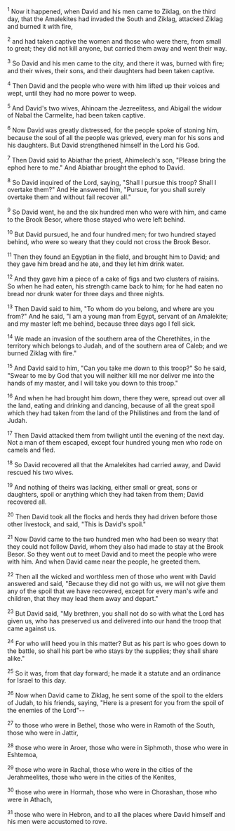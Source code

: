 <sup>1</sup> 
Now it happened, when David and his men came to Ziklag, on the third day, that the Amalekites had invaded the South and Ziklag, attacked Ziklag and burned it with fire, 

<sup>2</sup> 
and had taken captive the women and those who were there, from small to great; they did not kill anyone, but carried them away and went their way. 

<sup>3</sup> 
So David and his men came to the city, and there it was, burned with fire; and their wives, their sons, and their daughters had been taken captive. 

<sup>4</sup> 
Then David and the people who were with him lifted up their voices and wept, until they had no more power to weep. 

<sup>5</sup> 
And David's two wives, Ahinoam the Jezreelitess, and Abigail the widow of Nabal the Carmelite, had been taken captive. 

<sup>6</sup> 
Now David was greatly distressed, for the people spoke of stoning him, because the soul of all the people was grieved, every man for his sons and his daughters. But David strengthened himself in the Lord his God. 

<sup>7</sup> 
Then David said to Abiathar the priest, Ahimelech's son, "Please bring the ephod here to me." And Abiathar brought the ephod to David. 

<sup>8</sup> 
So David inquired of the Lord, saying, "Shall I pursue this troop? Shall I overtake them?" And He answered him, "Pursue, for you shall surely overtake them and without fail recover all." 

<sup>9</sup> 
So David went, he and the six hundred men who were with him, and came to the Brook Besor, where those stayed who were left behind. 

<sup>10</sup> 
But David pursued, he and four hundred men; for two hundred stayed behind, who were so weary that they could not cross the Brook Besor. 

<sup>11</sup> 
Then they found an Egyptian in the field, and brought him to David; and they gave him bread and he ate, and they let him drink water. 

<sup>12</sup> 
And they gave him a piece of a cake of figs and two clusters of raisins. So when he had eaten, his strength came back to him; for he had eaten no bread nor drunk water for three days and three nights. 

<sup>13</sup> 
Then David said to him, "To whom do you belong, and where are you from?" And he said, "I am a young man from Egypt, servant of an Amalekite; and my master left me behind, because three days ago I fell sick. 

<sup>14</sup> 
We made an invasion of the southern area of the Cherethites, in the territory which belongs to Judah, and of the southern area of Caleb; and we burned Ziklag with fire." 

<sup>15</sup> 
And David said to him, "Can you take me down to this troop?" So he said, "Swear to me by God that you will neither kill me nor deliver me into the hands of my master, and I will take you down to this troop." 

<sup>16</sup> 
And when he had brought him down, there they were, spread out over all the land, eating and drinking and dancing, because of all the great spoil which they had taken from the land of the Philistines and from the land of Judah. 

<sup>17</sup> 
Then David attacked them from twilight until the evening of the next day. Not a man of them escaped, except four hundred young men who rode on camels and fled. 

<sup>18</sup> 
So David recovered all that the Amalekites had carried away, and David rescued his two wives. 

<sup>19</sup> 
And nothing of theirs was lacking, either small or great, sons or daughters, spoil or anything which they had taken from them; David recovered all. 

<sup>20</sup> 
Then David took all the flocks and herds they had driven before those other livestock, and said, "This is David's spoil." 

<sup>21</sup> 
Now David came to the two hundred men who had been so weary that they could not follow David, whom they also had made to stay at the Brook Besor. So they went out to meet David and to meet the people who were with him. And when David came near the people, he greeted them. 

<sup>22</sup> 
Then all the wicked and worthless men of those who went with David answered and said, "Because they did not go with us, we will not give them any of the spoil that we have recovered, except for every man's wife and children, that they may lead them away and depart." 

<sup>23</sup> 
But David said, "My brethren, you shall not do so with what the Lord has given us, who has preserved us and delivered into our hand the troop that came against us. 

<sup>24</sup> 
For who will heed you in this matter? But as his part is who goes down to the battle, so shall his part be who stays by the supplies; they shall share alike." 

<sup>25</sup> 
So it was, from that day forward; he made it a statute and an ordinance for Israel to this day. 

<sup>26</sup> 
Now when David came to Ziklag, he sent some of the spoil to the elders of Judah, to his friends, saying, "Here is a present for you from the spoil of the enemies of the Lord"-- 

<sup>27</sup> 
to those who were in Bethel, those who were in Ramoth of the South, those who were in Jattir, 

<sup>28</sup> 
those who were in Aroer, those who were in Siphmoth, those who were in Eshtemoa, 

<sup>29</sup> 
those who were in Rachal, those who were in the cities of the Jerahmeelites, those who were in the cities of the Kenites, 

<sup>30</sup> 
those who were in Hormah, those who were in Chorashan, those who were in Athach, 

<sup>31</sup> 
those who were in Hebron, and to all the places where David himself and his men were accustomed to rove.